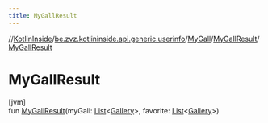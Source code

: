 ```yaml
---
title: MyGallResult
---
```

//[KotlinInside](../../../../index.html)/[be.zvz.kotlininside.api.generic.userinfo](../../index.html)/[MyGall](../index.html)/[MyGallResult](index.html)/[MyGallResult](-my-gall-result.html)



# MyGallResult



[jvm]\
fun [MyGallResult](-my-gall-result.html)(myGall: [List](https://kotlinlang.org/api/latest/jvm/stdlib/kotlin.collections/-list/index.html)&lt;[Gallery](../../../be.zvz.kotlininside.api.type/-gallery/index.html)&gt;, favorite: [List](https://kotlinlang.org/api/latest/jvm/stdlib/kotlin.collections/-list/index.html)&lt;[Gallery](../../../be.zvz.kotlininside.api.type/-gallery/index.html)&gt;)




